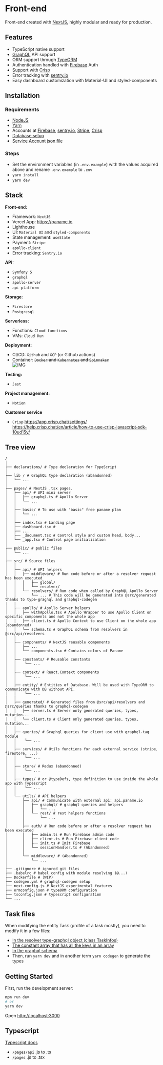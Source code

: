 # Front-end

Front-end created with [NextJS](nextjs.org/), highly modular and ready for production.

## Features
- TypeScript native support
- [GraphQL](https://graphql.org/) API support
- ORM support through [TypeORM](https://typeorm.io/)
- Authentication handled with [Firebase](https://firebase.google.com/) Auth
- Support with [Crisp](https://crisp.chat/en/)
- Error tracking with [sentry.io](https://sentry.io/welcome/)
- Easy dashboard customization with Material-UI and styled-components

## Installation
### Requirements
- [NodeJS](https://nodejs.org/en/download/)
- [Yarn](https://yarnpkg.com/getting-started/install)
- Accounts at [Firebase](https://firebase.google.com/), [sentry.io](https://sentry.io/welcome/), [Stripe](https://stripe.com/), [Crisp](https://crisp.chat/en/)
- [Database setup](https://github.com/azerpas/paname-sneakers-bot/tree/main/api#readme)
- [Service Account json file](https://firebase.google.com/docs/admin/setup#initialize-sdk)
### Steps
- Set the environment variables (in `.env.example`) with the values acquired above and rename `.env.example` to `.env`
- `yarn install`
- `yarn dev`

## Stack

**Front-end:**
- Framework: `NextJS`     
- Vercel App: https://paname.io 
- Lighthouse
- UI: `Material UI` and `styled-components`    
- State management: `useState`      
- Payment: `Stripe`     
- `apollo-client`
- Error tracking: `Sentry.io`

**API:**
- `Symfony 5`
- `graphql`  
- `apollo-server`      
- `api-platform`

**Storage:**      
- `Firestore`   
- `Postgresql`     

**Serverless:** 
- Functions: `Cloud functions`     
- VMs: `Cloud Run`  

**Deployment:**    
- CI/CD: `Github` and `GCP` (or Github actions)   
- Container: ~~`Docker` and `Kubernetes` and `Spinnaker`~~    
![IMG](https://cloud.google.com/solutions/images/spin-flow1.svg?hl=fr)
 
**Testing:**     
- `Jest`    

**Project management:**      
- `Notion`

**Customer service**
- `Crisp`
https://app.crisp.chat/settings/      
https://help.crisp.chat/en/article/how-to-use-crisp-javascript-sdk-10ud15y/

## Tree view

```
/
│
├── declarations/ # Type declaration for TypeScript
│
├── lib / # GraphQL type declaration (abandonned)
│   └── ... 
│
├── pages/ # NextJS .tsx pages. 
│   ├── api/ # API mini server
│   │   ├── graphql.ts # Apollo Server
│   │   └── ... 
│   │
│   ├── basic/ # To use with "basic" free paname plan
│   │   └── ... 
│   │
│   ├── index.tsx # Landing page
│   ├── dashboard.tsx # 
│   ├── ...
│   ├── _document.tsx # Control style and custom head, body...
│   └── _app.tsx # Control page initialization
│
├── public/ # public files
│   └── ...
│
├── src/ # Source files
│   │
│   ├── api/ # API helpers
│   │   ├── middleware/ # Run code before or after a resolver request has been executed
│   │   │   ├── global/ 
│   │   │   └── resolver/
│   │   └── resolvers/ # Run code when called by GraphQL Apollo Server
│   │       └── ... # This code will be generated into @src/generated thanks to type-graghql and graphql-codegen
|   |
│   ├── apollo/ # Apollo Server helpers
│   │   ├── withApollo.tsx # Apollo Wrapper to use Apollo Client on specific components and not the whole app
│   │   ├── client.ts # Apollo Context to use Client on the whole app (abandonned)
│   │   └── schema.ts # GraphQL schema from resolvers in @src/api/resolvers
│   │    
│   ├── components/ # NextJS reusable components 
│   │   ├── ...
│   │   └── components.tsx # Contains colors of Paname
│   │
│   ├── constants/ # Reusable constants
│   │    └── ...
│   │
│   ├── context/ # React.Context components
│   │    └── ...
│   │
│   ├── entity/ # Entities of Database. Will be used with TypeORM to communicate with DB without API.
│   │    └── ...
|   |
│   ├── generated/ # Generated files from @src/api/resolvers and @src/queries thanks to graphql-codegen
│   │   ├── server.ts # Server only generated queries, types, mutation...
│   │   └── client.ts # Client only generated queries, types, mutation...
│   │
│   ├── queries/ # Graphql queries for client use with graphql-tag module
│   │    └── ...
│   │
│   ├── services/ # Utils functions for each external service (stripe, firestore, ...)
│   │    └── ...
│   │
│   ├── store/ # Redux (abandonned)
│   │    └── ...
│   │
│   ├── types/ # or @typeDefs, type definition to use inside the whole app with Typescript
│   │    └── ...
│   │
│   └── utils/ # API helpers
│       ├── api/ # Communicate with external api: api.paname.io
│       │   ├── graphql/ # graphql queries and helpers
│       │   │   └── ...
│       │   └── rest/ # rest helpers functions
│       │       └── ...
│       │
│       ├── auth/ # Run code before or after a resolver request has been executed
│       │   ├── admin.ts # Run Firebase admin code
│       │   ├── client.ts # Run Firebase client code 
│       │   ├── init.ts # Init Firebase
│       │   └── sessionHandler.ts # (Abandonned)
│       │
│       └── middleware/ # (Abandonned)
│           └── ... 
│
├── .gitignore # ignored git files 
├── .babelrc # babel config with module resolving (@...)
├── Dockerfile # (WIP)
├── codegen.yml # graphql-codegen setup
├── next.config.js # NextJS experimental features
├── ormconfig.json # typeORM configuration 
├── tsconfig.json # typescript configuration
└── ...
```

## Task files
When modifying the entity Task (profile of a task mostly), you need to modify it in a few files:
- [In the resolver type-graphql object (class TaskInfos)](src/api/resolvers/dashboard/index.ts)
- [The constant array that has all the keys in an array](src/constants/tasks.ts)
- [In the graphql schema](src/queries/dashboard.ts)
- Then, run `yarn dev` and in another term `yarn codegen` to generate the types


## Getting Started

First, run the development server:

```bash
npm run dev
# or
yarn dev
```

Open [http://localhost:3000](http://localhost:3000) 

## Typescript

[Typescript docs](https://nextjs.org/docs/basic-features/typescript)

- `/pages/api` .js to .ts
- `/pages` .js to .tsx
